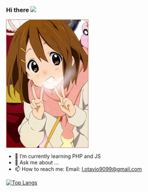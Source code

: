 ### Hi there <img src="https://github.com/TheDudeThatCode/TheDudeThatCode/blob/master/Assets/Hi.gif" width="29px">
<img align="center" height="auto" src="https://github.com/lotaviods/lotaviods/blob/main/img/75939.jpg"/>

- 🌱 I’m currently learning PHP and JS
- 💬 Ask me about ...
- 📫 How to reach me: Email: l.otavio9099@gmail.com


[![Top Langs](https://github-readme-stats.vercel.app/api/top-langs/?username=lotaviods&layout=compact&theme=radical)](https://github.com/lotaviods/github-readme-stats)
